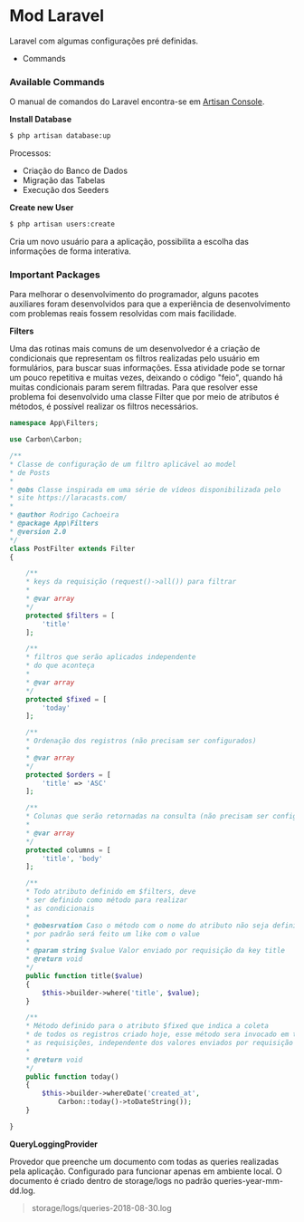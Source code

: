 # Mod Laravel

Laravel com algumas configurações pré definidas.

  - Commands

### Available Commands

O manual de comandos do Laravel encontra-se em [Artisan Console](https://laravel.com/docs/5.6/artisan).

**Install Database**

```sh
$ php artisan database:up
```

Processos:
  - Criação do Banco de Dados
  - Migração das Tabelas
  - Execução dos Seeders

**Create new User**

```sh
$ php artisan users:create
```

Cria um novo usuário para a aplicação, possibilita a escolha das informações de forma interativa.

### Important Packages

Para melhorar o desenvolvimento do programador, alguns pacotes auxiliares foram
desenvolvidos para que a experiência de desenvolvimento com problemas reais
fossem resolvidas com mais facilidade.

**Filters**

Uma das rotinas mais comuns de um desenvolvedor é a criação de condicionais que representam os filtros realizadas pelo usuário em formulários, para buscar suas informações. Essa atividade pode se tornar um pouco repetitiva e muitas vezes, deixando o código "feio", quando há muitas condicionais param serem filtradas.
Para que resolver esse problema foi desenvolvido uma classe Filter que por meio de atributos é métodos, é possível realizar os filtros necessários.

```php
namespace App\Filters;

use Carbon\Carbon;

/**
* Classe de configuração de um filtro aplicável ao model
* de Posts
*
* @obs Classe inspirada em uma série de vídeos disponibilizada pelo
* site https://laracasts.com/
*
* @author Rodrigo Cachoeira
* @package App\Filters
* @version 2.0
*/
class PostFilter extends Filter
{

    /**
    * keys da requisição (request()->all()) para filtrar
    *
    * @var array
    */
    protected $filters = [
        'title'
    ];

    /**
    * filtros que serão aplicados independente
    * do que aconteça
    *
    * @var array
    */
    protected $fixed = [
        'today'
    ];

    /**
    * Ordenação dos registros (não precisam ser configurados)
    *
    * @var array
    */
    protected $orders = [
        'title' => 'ASC'
    ];

    /**
    * Colunas que serão retornadas na consulta (não precisam ser configurados)
    *
    * @var array
    */
    protected columns = [
        'title', 'body'
    ];

    /**
    * Todo atributo definido em $filters, deve
    * ser definido como método para realizar
    * as condicionais
    *
    * @obesrvation Caso o método com o nome do atributo não seja definido,
    * por padrão será feito um like com o value
    *
    * @param string $value Valor enviado por requisição da key title
    * @return void
    */
    public function title($value)
    {
        $this->builder->where('title', $value);
    }

    /**
    * Método definido para o atributo $fixed que indica a coleta
    * de todos os registros criado hoje, esse método sera invocado em todas
    * as requisições, independente dos valores enviados por requisição
    *
    * @return void
    */
    public function today()
    {
        $this->builder->whereDate('created_at',
            Carbon::today()->toDateString());
    }

}
```

**QueryLoggingProvider**

Provedor que preenche um documento com todas as queries realizadas pela aplicação. Configurado para funcionar apenas em ambiente local. O documento é criado dentro de storage/logs no padrão queries-year-mm-dd.log.

> storage/logs/queries-2018-08-30.log
